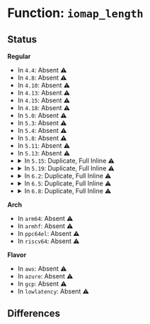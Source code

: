 # Function: <code>iomap_length</code>

## Status
<b>Regular</b>
<ul>
<li>
In <code>4.4</code>: Absent ⚠️
</li>
<li>
In <code>4.8</code>: Absent ⚠️
</li>
<li>
In <code>4.10</code>: Absent ⚠️
</li>
<li>
In <code>4.13</code>: Absent ⚠️
</li>
<li>
In <code>4.15</code>: Absent ⚠️
</li>
<li>
In <code>4.18</code>: Absent ⚠️
</li>
<li>
In <code>5.0</code>: Absent ⚠️
</li>
<li>
In <code>5.3</code>: Absent ⚠️
</li>
<li>
In <code>5.4</code>: Absent ⚠️
</li>
<li>
In <code>5.8</code>: Absent ⚠️
</li>
<li>
In <code>5.11</code>: Absent ⚠️
</li>
<li>
In <code>5.13</code>: Absent ⚠️
</li>
<li>
<details>
<summary>In <code>5.15</code>: Duplicate, Full Inline ⚠️</summary>

**Collision:** Static Duplication

**Inline:** Full

**Transformation:** False

**Instances:**

```
In fs/dax.c (ffffffff813f75bf)
Location: include/linux/iomap.h:196
Inline: True
Inline callers:
  - fs/dax.c:dax_iomap_pmd_fault
  - fs/dax.c:dax_iomap_pte_fault
  - fs/dax.c:dax_iomap_iter
```
```
In fs/iomap/trace.c (ffffffff81411bb2)
Location: include/linux/iomap.h:196
Inline: True
Inline callers:
  - fs/iomap/trace.c:perf_trace_iomap_iter
  - fs/iomap/trace.c:trace_event_raw_event_iomap_iter
```
```
In fs/iomap/buffered-io.c (ffffffff81412e3b)
Location: include/linux/iomap.h:196
Inline: True
Inline callers:
  - fs/iomap/buffered-io.c:iomap_page_mkwrite
  - fs/iomap/buffered-io.c:iomap_zero_range
  - fs/iomap/buffered-io.c:iomap_file_unshare
  - fs/iomap/buffered-io.c:iomap_file_buffered_write
  - fs/iomap/buffered-io.c:iomap_readahead
  - fs/iomap/buffered-io.c:iomap_readpage_iter
```
```
In fs/iomap/direct-io.c (ffffffff81415d9e)
Location: include/linux/iomap.h:196
Inline: True
Inline callers:
  - fs/iomap/direct-io.c:__iomap_dio_rw
  - fs/iomap/direct-io.c:iomap_dio_inline_iter
  - fs/iomap/direct-io.c:iomap_dio_bio_iter
```
```
In fs/iomap/fiemap.c (ffffffff814163f5)
Location: include/linux/iomap.h:196
Inline: True
Inline callers:
  - fs/iomap/fiemap.c:iomap_fiemap
  - fs/iomap/fiemap.c:iomap_fiemap
```
```
In fs/iomap/iter.c (ffffffff81416688)
Location: include/linux/iomap.h:196
Inline: True
Inline callers:
  - fs/iomap/iter.c:iomap_iter
  - fs/iomap/iter.c:iomap_iter
```
```
In fs/iomap/seek.c (ffffffff81416a88)
Location: include/linux/iomap.h:196
Inline: True
Inline callers:
  - fs/iomap/seek.c:iomap_seek_data
  - fs/iomap/seek.c:iomap_seek_hole
```
```
In fs/iomap/swapfile.c (ffffffff81416d20)
Location: include/linux/iomap.h:196
Inline: True
Inline callers:
  - fs/iomap/swapfile.c:iomap_swapfile_iter
```
</details>
</li>
<li>
<details>
<summary>In <code>5.19</code>: Duplicate, Full Inline ⚠️</summary>

**Collision:** Static Duplication

**Inline:** Full

**Transformation:** False

**Instances:**

```
In fs/dax.c (ffffffff8146a3a4)
Location: include/linux/iomap.h:202
Inline: True
Inline callers:
  - fs/dax.c:dax_iomap_pmd_fault
  - fs/dax.c:dax_iomap_pte_fault
  - fs/dax.c:dax_iomap_iter
  - fs/dax.c:dax_zero_range
```
```
In fs/iomap/trace.c (ffffffff814872c1)
Location: include/linux/iomap.h:202
Inline: True
Inline callers:
  - fs/iomap/trace.c:perf_trace_iomap_iter
  - fs/iomap/trace.c:trace_event_raw_event_iomap_iter
```
```
In fs/iomap/iter.c (ffffffff81487c09)
Location: include/linux/iomap.h:202
Inline: True
Inline callers:
  - fs/iomap/iter.c:iomap_iter
  - fs/iomap/iter.c:iomap_iter
```
```
In fs/iomap/buffered-io.c (ffffffff8148a95e)
Location: include/linux/iomap.h:202
Inline: True
Inline callers:
  - fs/iomap/buffered-io.c:iomap_page_mkwrite
  - fs/iomap/buffered-io.c:iomap_zero_range
  - fs/iomap/buffered-io.c:iomap_file_unshare
  - fs/iomap/buffered-io.c:iomap_write_iter
  - fs/iomap/buffered-io.c:iomap_readahead
  - fs/iomap/buffered-io.c:iomap_readpage_iter
```
```
In fs/iomap/direct-io.c (ffffffff8148d574)
Location: include/linux/iomap.h:202
Inline: True
Inline callers:
  - fs/iomap/direct-io.c:__iomap_dio_rw
  - fs/iomap/direct-io.c:iomap_dio_inline_iter
  - fs/iomap/direct-io.c:iomap_dio_bio_iter
```
```
In fs/iomap/fiemap.c (ffffffff8148dcc8)
Location: include/linux/iomap.h:202
Inline: True
Inline callers:
  - fs/iomap/fiemap.c:iomap_fiemap
  - fs/iomap/fiemap.c:iomap_fiemap
```
```
In fs/iomap/seek.c (ffffffff8148e088)
Location: include/linux/iomap.h:202
Inline: True
Inline callers:
  - fs/iomap/seek.c:iomap_seek_data
  - fs/iomap/seek.c:iomap_seek_hole
```
```
In fs/iomap/swapfile.c (ffffffff8148e347)
Location: include/linux/iomap.h:202
Inline: True
Inline callers:
  - fs/iomap/swapfile.c:iomap_swapfile_iter
```
</details>
</li>
<li>
<details>
<summary>In <code>6.2</code>: Duplicate, Full Inline ⚠️</summary>

**Collision:** Static Duplication

**Inline:** Full

**Transformation:** False

**Instances:**

```
In fs/dax.c (ffffffff814fae51)
Location: include/linux/iomap.h:229
Inline: True
Inline callers:
  - fs/dax.c:dax_iomap_pmd_fault
  - fs/dax.c:dax_iomap_pte_fault
  - fs/dax.c:dax_iomap_iter
  - fs/dax.c:dax_zero_range
  - fs/dax.c:dax_file_unshare
```
```
In fs/iomap/trace.c (ffffffff8151ad7e)
Location: include/linux/iomap.h:229
Inline: True
Inline callers:
  - fs/iomap/trace.c:perf_trace_iomap_iter
  - fs/iomap/trace.c:trace_event_raw_event_iomap_iter
```
```
In fs/iomap/iter.c (ffffffff8151b909)
Location: include/linux/iomap.h:229
Inline: True
Inline callers:
  - fs/iomap/iter.c:iomap_iter
  - fs/iomap/iter.c:iomap_iter_advance
```
```
In fs/iomap/buffered-io.c (ffffffff8151e1fd)
Location: include/linux/iomap.h:229
Inline: True
Inline callers:
  - fs/iomap/buffered-io.c:iomap_page_mkwrite
  - fs/iomap/buffered-io.c:iomap_zero_range
  - fs/iomap/buffered-io.c:iomap_file_unshare
  - fs/iomap/buffered-io.c:iomap_write_iter
  - fs/iomap/buffered-io.c:iomap_readahead
  - fs/iomap/buffered-io.c:iomap_readpage_iter
```
```
In fs/iomap/direct-io.c (ffffffff81520b46)
Location: include/linux/iomap.h:229
Inline: True
Inline callers:
  - fs/iomap/direct-io.c:__iomap_dio_rw
  - fs/iomap/direct-io.c:iomap_dio_inline_iter
  - fs/iomap/direct-io.c:iomap_dio_bio_iter
```
```
In fs/iomap/fiemap.c (ffffffff815214b8)
Location: include/linux/iomap.h:229
Inline: True
Inline callers:
  - fs/iomap/fiemap.c:iomap_fiemap
  - fs/iomap/fiemap.c:iomap_fiemap
```
```
In fs/iomap/seek.c (ffffffff815218a8)
Location: include/linux/iomap.h:229
Inline: True
Inline callers:
  - fs/iomap/seek.c:iomap_seek_data
  - fs/iomap/seek.c:iomap_seek_hole
```
```
In fs/iomap/swapfile.c (ffffffff81521bcf)
Location: include/linux/iomap.h:229
Inline: True
Inline callers:
  - fs/iomap/swapfile.c:iomap_swapfile_iter
```
</details>
</li>
<li>
<details>
<summary>In <code>6.5</code>: Duplicate, Full Inline ⚠️</summary>

**Collision:** Static Duplication

**Inline:** Full

**Transformation:** False

**Instances:**

```
In fs/dax.c (ffffffff815322a4)
Location: include/linux/iomap.h:230
Inline: True
Inline callers:
  - fs/dax.c:dax_iomap_pmd_fault
  - fs/dax.c:dax_iomap_pte_fault
  - fs/dax.c:dax_iomap_iter
  - fs/dax.c:dax_zero_range
  - fs/dax.c:dax_unshare_iter
```
```
In fs/iomap/trace.c (ffffffff815527de)
Location: include/linux/iomap.h:230
Inline: True
Inline callers:
  - fs/iomap/trace.c:perf_trace_iomap_iter
  - fs/iomap/trace.c:trace_event_raw_event_iomap_iter
```
```
In fs/iomap/iter.c (ffffffff81553bc9)
Location: include/linux/iomap.h:230
Inline: True
Inline callers:
  - fs/iomap/iter.c:iomap_iter
  - fs/iomap/iter.c:iomap_iter_advance
```
```
In fs/iomap/buffered-io.c (ffffffff81556363)
Location: include/linux/iomap.h:230
Inline: True
Inline callers:
  - fs/iomap/buffered-io.c:iomap_page_mkwrite
  - fs/iomap/buffered-io.c:iomap_zero_range
  - fs/iomap/buffered-io.c:iomap_file_unshare
  - fs/iomap/buffered-io.c:iomap_write_iter
  - fs/iomap/buffered-io.c:iomap_readahead
  - fs/iomap/buffered-io.c:iomap_readpage_iter
```
```
In fs/iomap/direct-io.c (ffffffff81558ad6)
Location: include/linux/iomap.h:230
Inline: True
Inline callers:
  - fs/iomap/direct-io.c:__iomap_dio_rw
  - fs/iomap/direct-io.c:iomap_dio_inline_iter
  - fs/iomap/direct-io.c:iomap_dio_bio_iter
```
```
In fs/iomap/fiemap.c (ffffffff815594f8)
Location: include/linux/iomap.h:230
Inline: True
Inline callers:
  - fs/iomap/fiemap.c:iomap_fiemap
  - fs/iomap/fiemap.c:iomap_fiemap
```
```
In fs/iomap/seek.c (ffffffff815598e8)
Location: include/linux/iomap.h:230
Inline: True
Inline callers:
  - fs/iomap/seek.c:iomap_seek_data
  - fs/iomap/seek.c:iomap_seek_hole
```
```
In fs/iomap/swapfile.c (ffffffff81559c0f)
Location: include/linux/iomap.h:230
Inline: True
Inline callers:
  - fs/iomap/swapfile.c:iomap_swapfile_iter
```
</details>
</li>
<li>
<details>
<summary>In <code>6.8</code>: Duplicate, Full Inline ⚠️</summary>

**Collision:** Static Duplication

**Inline:** Full

**Transformation:** False

**Instances:**

```
In fs/dax.c (ffffffff81567194)
Location: include/linux/iomap.h:234
Inline: True
Inline callers:
  - fs/dax.c:dax_iomap_pmd_fault
  - fs/dax.c:dax_iomap_pte_fault
  - fs/dax.c:dax_iomap_iter
  - fs/dax.c:dax_zero_range
  - fs/dax.c:dax_unshare_iter
```
```
In fs/iomap/trace.c (ffffffff8158879e)
Location: include/linux/iomap.h:234
Inline: True
Inline callers:
  - fs/iomap/trace.c:perf_trace_iomap_iter
  - fs/iomap/trace.c:trace_event_raw_event_iomap_iter
```
```
In fs/iomap/iter.c (ffffffff81589b89)
Location: include/linux/iomap.h:234
Inline: True
Inline callers:
  - fs/iomap/iter.c:iomap_iter
  - fs/iomap/iter.c:iomap_iter_advance
```
```
In fs/iomap/buffered-io.c (ffffffff8158c82f)
Location: include/linux/iomap.h:234
Inline: True
Inline callers:
  - fs/iomap/buffered-io.c:iomap_page_mkwrite
  - fs/iomap/buffered-io.c:iomap_zero_range
  - fs/iomap/buffered-io.c:iomap_file_unshare
  - fs/iomap/buffered-io.c:iomap_write_iter
  - fs/iomap/buffered-io.c:iomap_readahead
  - fs/iomap/buffered-io.c:iomap_readpage_iter
```
```
In fs/iomap/direct-io.c (ffffffff8158f219)
Location: include/linux/iomap.h:234
Inline: True
Inline callers:
  - fs/iomap/direct-io.c:__iomap_dio_rw
  - fs/iomap/direct-io.c:iomap_dio_inline_iter
  - fs/iomap/direct-io.c:iomap_dio_bio_iter
```
```
In fs/iomap/fiemap.c (ffffffff8158fc88)
Location: include/linux/iomap.h:234
Inline: True
Inline callers:
  - fs/iomap/fiemap.c:iomap_fiemap
  - fs/iomap/fiemap.c:iomap_fiemap
```
```
In fs/iomap/seek.c (ffffffff81590078)
Location: include/linux/iomap.h:234
Inline: True
Inline callers:
  - fs/iomap/seek.c:iomap_seek_data
  - fs/iomap/seek.c:iomap_seek_hole
```
```
In fs/iomap/swapfile.c (ffffffff815903cf)
Location: include/linux/iomap.h:234
Inline: True
Inline callers:
  - fs/iomap/swapfile.c:iomap_swapfile_iter
```
</details>
</li>
</ul>
<b>Arch</b>
<ul>
<li>
In <code>arm64</code>: Absent ⚠️
</li>
<li>
In <code>armhf</code>: Absent ⚠️
</li>
<li>
In <code>ppc64el</code>: Absent ⚠️
</li>
<li>
In <code>riscv64</code>: Absent ⚠️
</li>
</ul>
<b>Flavor</b>
<ul>
<li>
In <code>aws</code>: Absent ⚠️
</li>
<li>
In <code>azure</code>: Absent ⚠️
</li>
<li>
In <code>gcp</code>: Absent ⚠️
</li>
<li>
In <code>lowlatency</code>: Absent ⚠️
</li>
</ul>

## Differences
